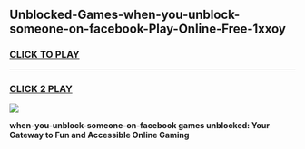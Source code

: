 
## Unblocked-Games-when-you-unblock-someone-on-facebook-Play-Online-Free-1xxoy
<h3>
<a href="https://premium76.site?title=when-you-unblock-someone-on-facebook&ref=26A">CLICK TO PLAY</a></h3>
<hr>

<h3>
<a href="https://premium76.site?title=when-you-unblock-someone-on-facebook&ref=26A">CLICK 2 PLAY</a>
  
</h3>

<a href="https://premium76.site?title=when-you-unblock-someone-on-facebook&ref=26A"><img src="https://clearcache.store/games.png"></a>


**when-you-unblock-someone-on-facebook games unblocked: Your Gateway to Fun and Accessible Online Gaming**
